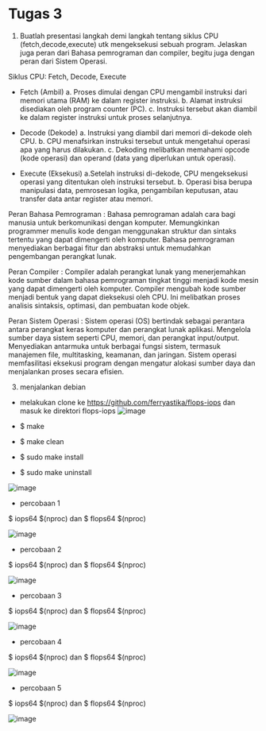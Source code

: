 # Tugas 3
1. Buatlah presentasi langkah demi langkah tentang siklus CPU (fetch,decode,execute) utk mengeksekusi sebuah program. Jelaskan juga peran dari Bahasa pemrograman dan compiler, begitu juga dengan peran dari Sistem Operasi.

Siklus CPU: Fetch, Decode, Execute
- Fetch (Ambil)
a. Proses dimulai dengan CPU mengambil instruksi dari memori utama (RAM) ke dalam register instruksi.
b. Alamat instruksi disediakan oleh program counter (PC).
c. Instruksi tersebut akan diambil ke dalam register instruksi untuk proses selanjutnya.

- Decode (Dekode)
a. Instruksi yang diambil dari memori di-dekode oleh CPU.
b. CPU menafsirkan instruksi tersebut untuk mengetahui operasi apa yang harus dilakukan.
c. Dekoding melibatkan memahami opcode (kode operasi) dan operand (data yang diperlukan untuk operasi).

- Execute (Eksekusi)
a.Setelah instruksi di-dekode, CPU mengeksekusi operasi yang ditentukan oleh instruksi tersebut.
b. Operasi bisa berupa manipulasi data, pemrosesan logika, pengambilan keputusan, atau transfer data antar register atau memori.

Peran Bahasa Pemrograman : Bahasa pemrograman adalah cara bagi manusia untuk berkomunikasi dengan komputer. Memungkinkan programmer menulis kode dengan menggunakan struktur dan sintaks tertentu yang dapat dimengerti oleh komputer. Bahasa pemrograman menyediakan berbagai fitur dan abstraksi untuk memudahkan pengembangan perangkat lunak.

Peran Compiler : Compiler adalah perangkat lunak yang menerjemahkan kode sumber dalam bahasa pemrograman tingkat tinggi menjadi kode mesin yang dapat dimengerti oleh komputer. Compiler mengubah kode sumber menjadi bentuk yang dapat dieksekusi oleh CPU. Ini melibatkan proses analisis sintaksis, optimasi, dan pembuatan kode objek.

Peran Sistem Operasi : Sistem operasi (OS) bertindak sebagai perantara antara perangkat keras komputer dan perangkat lunak aplikasi. Mengelola sumber daya sistem seperti CPU, memori, dan perangkat input/output. Menyediakan antarmuka untuk berbagai fungsi sistem, termasuk manajemen file, multitasking, keamanan, dan jaringan. Sistem operasi memfasilitasi eksekusi program dengan mengatur alokasi sumber daya dan menjalankan proses secara efisien.

3. menjalankan debian

- melakukan clone ke https://github.com/ferryastika/flops-iops dan masuk ke direktori flops-iops
![image](https://github.com/nurussaidatilchamidah/SysOP24-3123521024/assets/160559227/64d1c1a7-f962-47da-85c2-1eae0a05d328)

- $ make
- $ make clean
- $ sudo make install
- $ sudo make uninstall
  
![image](https://github.com/nurussaidatilchamidah/SysOP24-3123521024/assets/160559227/94fb7976-3326-47a1-a1de-5ebf846bdb2a)

- percobaan 1

$ iops64 $(nproc)   dan   $ flops64 $(nproc)

![image](https://github.com/nurussaidatilchamidah/SysOP24-3123521024/assets/160559227/ae9f3931-f027-4f1e-a9dc-c24c13767894)

- percobaan 2

$ iops64 $(nproc)   dan   $ flops64 $(nproc)

![image](https://github.com/nurussaidatilchamidah/SysOP24-3123521024/assets/160559227/715f822a-6edb-4f91-adfd-bd8ad793f04d)

- percobaan 3
  
$ iops64 $(nproc)   dan   $ flops64 $(nproc)

![image](https://github.com/nurussaidatilchamidah/SysOP24-3123521024/assets/160559227/e178c817-968b-467e-b4f2-d603778434f7)

- percobaan 4
  
$ iops64 $(nproc)   dan   $ flops64 $(nproc)

![image](https://github.com/nurussaidatilchamidah/SysOP24-3123521024/assets/160559227/8ee63d75-3317-4e95-8b9c-1eb376517c5a)


- percobaan 5
  
$ iops64 $(nproc)   dan  $ flops64 $(nproc)

![image](https://github.com/nurussaidatilchamidah/SysOP24-3123521024/assets/160559227/8dc627e3-e9e9-42aa-a8d3-7d14324d8135)







  




  
